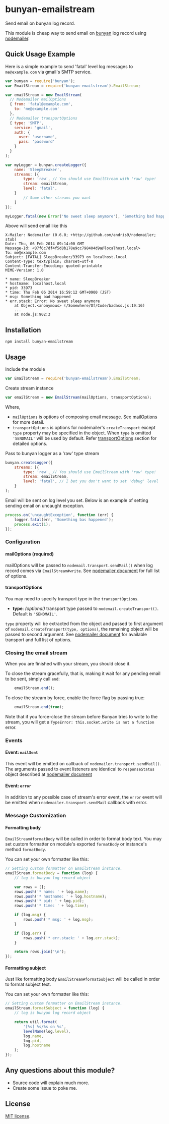 bunyan-emailstream
==================

Send email on bunyan log record.

This module is cheap way to send email on
[bunyan](https://github.com/trentm/node-bunyan) log record using
[nodemailer](https://github.com/andris9/Nodemailer/tree/0.7).

## Quick Usage Example

Here is a simple example to send 'fatal' level log messages to
`me@example.com` via gmail's SMTP service.

```js
var bunyan = require('bunyan');
var EmailStream = require('bunyan-emailstream').EmailStream;

var emailStream = new EmailStream(
  // Nodemailer mailOptions
  { from: 'fatal@example.com',
    to: 'me@example.com'
  },
  // Nodemailer transportOptions
  { type: 'SMTP',
    service: 'gmail',
    auth: {
      user: 'username',
      pass: 'password'
    }
  }
);

var myLogger = bunyan.createLogger({
    name: 'SleepBreaker',
    streams: [{
        type: 'raw', // You should use EmailStream with 'raw' type!
        stream: emailStream,
        level: 'fatal',
    }
        // Some other streams you want
    ]
});

myLogger.fatal(new Error('No sweet sleep anymore'), 'Something bad happened');

```

Above will send email like this

```
X-Mailer: Nodemailer (0.6.0; +http://github.com/andris9/nodemailer; stub)
Date: Thu, 06 Feb 2014 09:14:00 GMT
Message-Id: <87f6c7df4f5d8b178e9cc798404d9a@localhost.local>
To: me@example.com
Subject: [FATAL] SleepBreaker/33973 on localhost.local
Content-Type: text/plain; charset=utf-8
Content-Transfer-Encoding: quoted-printable
MIME-Version: 1.0

* name: SleepBreaker
* hostname: localhost.local
* pid: 33973
* time: Thu Feb 06 2014 16:59:12 GMT+0900 (JST)
* msg: Something bad happened
* err.stack: Error: No sweet sleep anymore
    at Object.<anonymous> (/Somewhere/Of/Code/badass.js:19:16)
    ...
    at node.js:902:3
```

## Installation

```
npm install bunyan-emailstream
```

## Usage

Include the module

```js
var EmailStream = require('bunyan-emailstream').EmailStream;
```

Create stream instance

```js
var emailStream = new EmailStream(mailOptions, transportOptions);
```

Where,
* `mailOptions` is options of composing email message. See
[mailOptions](#mailoptions-required) for more detail.
* `transportOptions` is options for nodemailer's `createTransport`
  except `type` property may be specified in the object. When `type` is omitted
`'SENDMAIL'` will be used by default.
Refer
[transportOptions](#transportoptions) section for detailed options.

Pass to bunyan logger as a 'raw' type stream

```js
bunyan.createLogger({
    streams: [{
        type: 'raw', // You should use EmailStream with 'raw' type!
        stream: emailStream,
        level: 'fatal', // I bet you don't want to set 'debug' level
    }
);
```

Email will be sent on log level you set.
Below is an example of setting sending email on uncaught exception.

```js
process.on('uncaughtException', function (err) {
    logger.fatal(err, 'Something bas happened');
    process.exit(1);
});
```
### Configuration
#### mailOptions (required)

mailOptions will be passed to `nodemail.transport.sendMail()` when log
record comes via `EmailStream#write`.
See [nodemailer document](https://github.com/andris9/Nodemailer/tree/0.7#e-mail-message-fields)
for full list of options.

#### transportOptions

You may need to specify transport type in the `transportOptions`.

* **type**: _(optional)_ transport type passed to
  `nodemail.createTransport()`. Default is `'SENDMAIL'`.

`type` property will be extracted from the object and passed to first
argument of `nodemail.createTransport(type, options)`, the remaining
object will be passed to second argument.
See [nodemailer document](https://github.com/andris9/Nodemailer/tree/0.7)
for available transport and full list of options.

### Closing the email stream
When you are finished with your stream, you should close it.

To close the stream gracefully, that is, making it wait for any pending email
to be sent, simply call `end`:
```js
	emailStream.end();
```
To close the stream by force, enable the force flag by passing true:
```js
	emailStream.end(true);
```

Note that if you force-close the stream before Bunyan tries to write to the
stream, you will get a `TypeError: this.socket.write is not a function` error.

### Events

#### Event: `mailSent`

This event will be emitted on callback of
`nodemailer.transport.sendMail()`. The arguments passed to event listeners
are identical to `responseStatus` object described at [nodemailer
document](https://github.com/andris9/Nodemailer/blob/master/README.md#return-callback)

#### Event: `error`

In addition to any possible case of stream's error event, the `error`
event will be emitted when `nodemailer.transport.sendMail` callback with error.

### Message Customization

#### Formatting body

`EmailStream#formatBody` will be called in order to format body
text. You may set custom formatter on module's exported `formatBody` or
instance's method `formatBody`.

You can set your own formatter like this:

```js
// Setting custom formatter on EmailStream instance.
emailStream.formatBody = function (log) {
    // log is bunyan log record object

    var rows = [];
    rows.push('* name: ' + log.name);
    rows.push('* hostname: ' + log.hostname);
    rows.push('* pid: ' + log.pid);
    rows.push('* time: ' + log.time);

    if (log.msg) {
        rows.push('* msg: ' + log.msg);
    }

    if (log.err) {
        rows.push('* err.stack: ' + log.err.stack);
    }

    return rows.join('\n');
});
```

#### Formatting subject

Just like formatting body `EmailStream#formatSubject` will be
called in order to format subject text.

You can set your own formatter like this:

```js
// Setting custom formatter on EmailStream instance.
emailStream.formatSubject = function (log) {
    // log is bunyan log record object

    return util.format(
        '[%s] %s/%s on %s',
        levelName(log.level),
        log.name,
        log.pid,
        log.hostname
    );
});
```

## Any questions about this module?

* Source code will explain much more.
* Create some issue to poke me.

## License

[MIT license](https://github.com/hyjin/bunyan-emailstream/blob/master/LICENSE).

